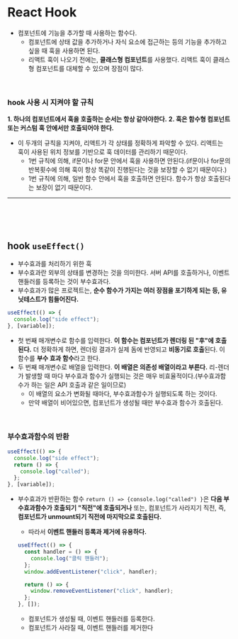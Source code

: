 # React Hook

- 컴포넌트에 기능을 추가할 때 사용하는 함수다.
  - 컴포넌트에 상태 값을 추가하거나 자식 요소에 접근하는 등의 기능을 추가하고 싶을 때 훅을 사용하면 된다.
  - 리액트 훅이 나오기 전에는, **클래스형 컴포넌트**를 사용했다. 리액트 훅이 클래스형 컴포넌트를 대체할 수 있으며 장점이 많다.

<br>

### hook 사용 시 지켜야 할 규칙

**1. 하나의 컴포넌트에서 훅을 호출하는 순서는 항상 같아야한다.**
**2. 훅은 함수형 컴포넌트 또는 커스텀 훅 안에서만 호출되어야 한다.**

- 이 두개의 규칙을 지켜야, 리액트가 각 상태를 정확하게 파악할 수 있다. 리액트는 훅이 사용된 위치 정보를 기반으로 훅 데이터를 관리하기 때문이다.
  - 1번 규칙에 의해, if문이나 for문 안에서 훅을 사용하면 안된다.(if문이나 for문의 반복횟수에 의해 훅이 항상 똑같이 진행된다는 것을 보장할 수 없기 때문이다.)
  - 1번 규칙에 의해, 일반 함수 안에서 훅을 호출하면 안된다. 함수가 항상 호출된다는 보장이 없기 때문이다.

<hr>
<br>
<br>
<br>

## hook `useEffect()`

- 부수효과를 처리하기 위한 훅
- 부수효과란 외부의 상태를 변경하는 것을 의미한다. 서버 API를 호출하거나, 이벤트 핸들러를 등록하는 것이 부수효과다.
- 부수효과가 많은 프로젝트는, **순수 함수가 가지는 여러 장점을 포기하게 되는 등, 유닛테스트가 힘들어진다.**

```jsx
useEffect(() => {
  console.log("side effect");
}, [variable]);
```

- 첫 번째 매개변수로 함수를 입력한다. **이 함수는 컴포넌트가 렌더링 된 "후"에 호출된다.** 더 정확하게 하면, 렌더링 결과가 실제 돔에 반영되고 **비동기로 호출**된다. 이 함수를 **부수 효과 함수**라고 한다.
- 두 번째 매개변수로 배열을 입력한다. **이 배열은 의존성 배열이라고 부른다.** 리-렌더가 발생할 때 마다 부수효과 함수가 실행되는 것은 매우 비효율적이다.(부수효과함수가 하는 일은 API 호출과 같은 일이므로)
  - 이 배열의 요소가 변화될 때마다, 부수효과함수가 실행되도록 하는 것이다.
  - 만약 배열이 비어있으면, 컴포넌트가 생성될 때만 부수효과 함수가 호출된다.

<br>

### 부수효과함수의 반환

```jsx
useEffect(() => {
  console.log("side effect");
  return () => {
    console.log("called");
  };
}, [variable]);
```

- 부수효과가 반환하는 함수 `return () => {console.log("called") }`은 **다음 부수효과함수가 호출되기 "직전"에 호출되거나** 또는, 컴포넌트가 사라지기 직전, 즉, **컴포넌트가 unmount되기 직전에 마지막으로 호출된다.**

  - 따라서 **이벤트 핸들러 등록과 제거에 유용하다.**

  ```jsx
  useEffect(() => {
    const handler = () => {
      console.log("클릭 핸들러");
    };
    window.addEventListener("click", handler);

    return () => {
      window.removeEventListener("click", handler);
    };
  }, []);
  ```

  - 컴포넌트가 생성될 때, 이벤트 핸들러를 등록한다.
  - 컴포넌트가 사라질 때, 이벤트 핸들러를 제거한다
